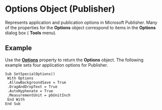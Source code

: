 
# Options Object (Publisher)

Represents application and publication options in Microsoft Publisher. Many of the properties for the  **Options** object correspond to items in the **Options** dialog box ( **Tools** menu).


## Example

Use the  **[Options](999f208a-02e6-49fb-c9a0-42aa97c5e37e.md)** property to return the  **Options** object. The following example sets four application options for Publisher.


```
Sub SetSpecialOptions() 
 With Options 
 .AllowBackgroundSave = True 
 .DragAndDropText = True 
 .AutoHyphenate = True 
 .MeasurementUnit = pbUnitInch 
 End With 
End Sub
```


